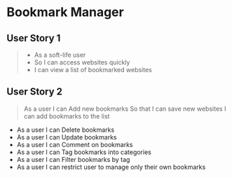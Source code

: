 # Bookmark Manager

## User Story 1
> - As a soft-life user
> - So I can access websites quickly
> - I can view a list of bookmarked websites

## User Story 2
> As a user I can Add new bookmarks
> So that I can save new websites
> I can add bookmarks to the list
- As a user I can Delete bookmarks
- As a user I can Update bookmarks
- As a user I can Comment on bookmarks
- As a user I can Tag bookmarks into categories
- As a user I can Filter bookmarks by tag
- As a user I can restrict user to manage only their own bookmarks
